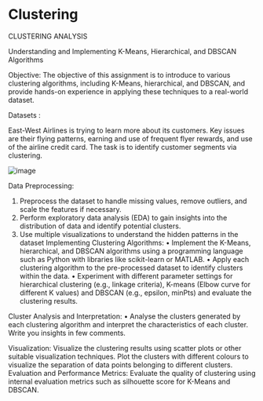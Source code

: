 # Clustering

CLUSTERING ANALYSIS 

Understanding and Implementing K-Means, Hierarchical, and DBSCAN Algorithms

Objective:
The objective of this assignment is to introduce to various clustering algorithms, including K-Means, hierarchical, and DBSCAN, and provide hands-on experience in applying these techniques to a real-world dataset.

Datasets :

East-West Airlines is trying to learn more about its customers.  Key issues are their
flying patterns, earning and use of frequent flyer rewards, and use of the airline credit
card.  The task is to identify customer segments via clustering.

![image](https://github.com/user-attachments/assets/df706877-83ca-47dc-82c0-e2ec0191ec17)


Data Preprocessing:
1.	Preprocess the dataset to handle missing values, remove outliers, and scale the features if necessary.
2.	Perform exploratory data analysis (EDA) to gain insights into the distribution of data and identify potential clusters.
3.	Use multiple visualizations to understand the hidden patterns in the dataset
Implementing Clustering Algorithms:
•	Implement the K-Means, hierarchical, and DBSCAN algorithms using a programming language such as Python with libraries like scikit-learn or MATLAB.
•	Apply each clustering algorithm to the pre-processed dataset to identify clusters within the data.
•	Experiment with different parameter settings for hierarchical clustering (e.g., linkage criteria), K-means (Elbow curve for different K values) and DBSCAN (e.g., epsilon, minPts) and evaluate the clustering results.

Cluster Analysis and Interpretation:
•	Analyse the clusters generated by each clustering algorithm and interpret the characteristics of each cluster. Write you insights in few comments.

Visualization:
Visualize the clustering results using scatter plots or other suitable visualization techniques.
Plot the clusters with different colours to visualize the separation of data points belonging to different clusters.
Evaluation and Performance Metrics:
Evaluate the quality of clustering using internal evaluation metrics such as silhouette score for K-Means and DBSCAN.
